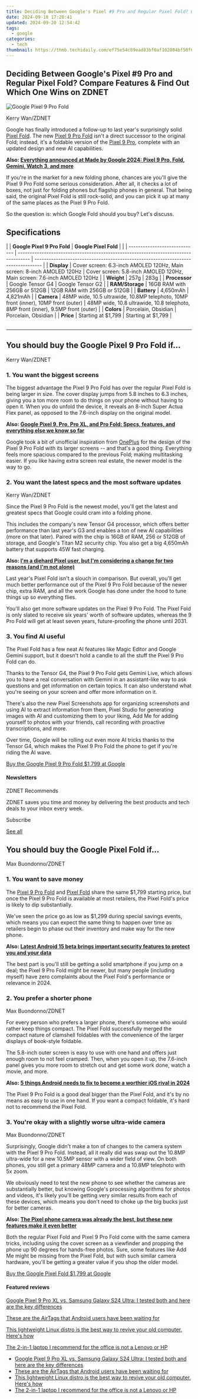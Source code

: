 ```yaml
---
title: Deciding Between Google's Pixel #9 Pro and Regular Pixel Fold? Compare Features & Find Out Which One Wins on ZDNET
date: 2024-09-18 17:20:41
updated: 2024-09-20 12:54:42
tags:
  - google
categories:
  - tech
thumbnail: https://thmb.techidaily.com/ef75e54c89ead83bf0af102804bf50f616e622b6f296003a4995fda9891371fd.jpg
---
```


## Deciding Between Google's Pixel #9 Pro and Regular Pixel Fold? Compare Features & Find Out Which One Wins on ZDNET

![Google Pixel 9 Pro Fold](https://www.zdnet.com/a/img/resize/51bfbd245acc021c9c7516358a54bf329bb90934/2024/08/10/f477b41a-cd5b-40d7-b692-ddd4178caebd/dsc01787.jpg?auto=webp&width=1280)

Kerry Wan/ZDNET

Google has finally introduced a follow-up to last year's surprisingly solid [Pixel Fold](https://www.anrdoezrs.net/links/9041660/type/dlg/sid/zd-%5F%5FCOM%5FCLICK%5FID%5F%5F-dtp/https://store.google.com/product/pixel%5Ffold?hl=en-US). The new [Pixel 9 Pro Fold](https://www.jdoqocy.com/click-9041660-15878900-1723532402000?sid=zd-%5F%5FCOM%5FCLICK%5FID%5F%5F-dtp) isn't a direct successor to the original Fold; instead, it's a foldable version of the [Pixel 9 Pro](https://www.kqzyfj.com/click-9041660-15880173-1723532405000?sid=zd-%5F%5FCOM%5FCLICK%5FID%5F%5F-dtp), complete with an updated design and new AI capabilities.

**Also: [Everything announced at Made by Google 2024: Pixel 9 Pro, Fold, Gemini, Watch 3, and more](https://www.zdnet.com/article/everything-to-expect-at-made-by-google-2024-pixel-9-pro-fold-gemini-watch-3-and-more/)** 

If you're in the market for a new folding phone, chances are you'll give the Pixel 9 Pro Fold some serious consideration. After all, it checks a lot of boxes, not just for folding phones but flagship phones in general. That being said, the original Pixel Fold is still rock-solid, and you can pick it up at many of the same places as the Pixel 9 Pro Fold.

So the question is: which Google Fold should you buy? Let's discuss. 

## Specifications

| | **Google Pixel 9 Pro Fold** | **Google Pixel Fold**                                                               |                                                                                   |
| ----------------------------- | ----------------------------------------------------------------------------------- | --------------------------------------------------------------------------------- |
| **Display**                   | Cover screen: 6.3-inch AMOLED 120Hz, Main screen: 8-inch AMOLED 120Hz               | Cover screen: 5.8-inch AMOLED 120Hz, Main screen: 7.6-inch AMOLED 120Hz           |
| **Weight**                    | 257g                                                                                | 283g                                                                              |
| **Processor**                 | Google Tensor G4                                                                    | Google Tensor G2                                                                  |
| **RAM/Storage**               | 16GB RAM with 256GB or 512GB                                                        | 12GB RAM with 256GB or 512GB                                                      |
| **Battery**                   | 4,650mAh                                                                            | 4,821mAh                                                                          |
| **Camera**                    | 48MP wide, 10.5 ultrawide, 10.8MP telephoto, 10MP front (inner), 10MP front (outer) | 48MP wide, 10.8 ultrawide, 10.8 telephoto, 8MP front (inner), 9.5MP front (outer) |
| **Colors**                    | Porcelain, Obsidian                                                                 | Porcelain, Obsidian                                                               |
| **Price**                     | Starting at $1,799                                                                  | Starting at $1,799                                                                |

## 

---

## You should buy the Google Pixel 9 Pro Fold if…  

Kerry Wan/ZDNET

### 1\. You want the biggest screens  

The biggest advantage the Pixel 9 Pro Fold has over the regular Pixel Fold is being larger in size. The cover display jumps from 5.8 inches to 6.3 inches, giving you a ton more room to do things on your phone without having to open it. When you do unfold the device, it reveals an 8-inch Super Actua Flex panel, as opposed to the 7.6-inch display on the original model.

**Also: [Google Pixel 9, Pro, Pro XL, and Pro Fold: Specs, features, and everything else we know so far](https://www.zdnet.com/article/google-pixel-9-leak-reveals-three-flagship-phones-plus-pixel-9-pro-photos/)**

Google took a bit of unofficial inspiration from [OnePlus](https://buy.geni.us/Proxy.ashx?TSID=368250&GR%5FURL=https%3A%2F%2Fwww.amazon.com%2FOnePlus-Dual-SIM-Unlocked-Smartphone-Hasselblad%2Fdp%2FB0CHN7M531%3Ftag%3Dzd-buy-button-20%26ascsubtag%3D%5F%5FCOM%5FCLICK%5FID%5F%5F%7C0cf9eef7-8c42-4f21-806c-d27889828ffe%7Cdtp&dtb=1) for the design of the Pixel 9 Pro Fold with its larger screens -- and that's a good thing. Everything feels more spacious compared to the previous Fold; making multitasking easier. If you like having extra screen real estate, the newer model is the way to go.

### 2\. You want the latest specs and the most software updates

Kerry Wan/ZDNET

Since the Pixel 9 Pro Fold is the newest model, you'll get the latest and greatest specs that Google could cram into a folding phone.

This includes the company's new Tensor G4 processor, which offers better performance than last year's G3 and enables a ton of new AI capabilities (more on that later). Paired with the chip is 16GB of RAM, 256 or 512GB of storage, and Google's Titan M2 security chip. You also get a big 4,650mAh battery that supports 45W fast charging.

**Also: [I'm a diehard Pixel user, but I'm considering a change for two reasons (and I'm not alone)](https://www.zdnet.com/article/im-a-diehard-pixel-user-but-im-considering-a-change-for-two-reasons-and-im-not-alone/)**

Last year's Pixel Fold isn't a slouch in comparison. But overall, you'll get much better performance out of the Pixel 9 Pro Fold because of the newer chip, extra RAM, and all the work Google has done under the hood to tune things up so everything flies. 

You'll also get more software updates on the Pixel 9 Pro Fold. The Pixel Fold is only slated to receive six years' worth of software updates, whereas the 9 Pro Fold will get at least seven years, future-proofing the phone until 2031\. 

### 3\. You find AI useful

The Pixel Fold has a few neat AI features like Magic Editor and Google Gemini support, but it doesn't hold a candle to all the stuff the Pixel 9 Pro Fold can do.

Thanks to the Tensor G4, the Pixel 9 Pro Fold gets Gemini Live, which allows you to have a real conversation with Gemini in an assistant-like way to ask questions and get information on certain topics. It can also understand what you're seeing on your screen and offer more information on it. 

There's also the new Pixel Screenshots app for organizing screenshots and using AI to extract information from them, Pixel Studio for generating images with AI and customizing them to your liking, Add Me for adding yourself to photos with your friends, call recording with proactive transcriptions, and more.

Over time, Google will be rolling out even more AI tricks thanks to the Tensor G4, which makes the Pixel 9 Pro Fold the phone to get if you're riding the AI wave.

[Buy the Google Pixel 9 Pro Fold $1,799 at Google](https://www.anrdoezrs.net/links/9041660/type/dlg/sid/zd-%5F%5FCOM%5FCLICK%5FID%5F%5F-dtp/https://store.google.com/magazine/google%5Fpixel%5F9%5Fpro)

#### Newsletters

ZDNET Recommends

ZDNET saves you time and money by delivering the best products and tech deals to your inbox every week.

 Subscribe

[See all](https://www.zdnet.com/newsletters/)

## You should buy the Google Pixel Fold if…

Max Buondonno/ZDNET

### 1\. You want to save money

The [Pixel 9 Pro Fold](https://www.jdoqocy.com/click-9041660-15878900-1723532402000?sid=zd-%5F%5FCOM%5FCLICK%5FID%5F%5F-dtp) and [Pixel Fold](https://www.anrdoezrs.net/links/9041660/type/dlg/sid/zd-%5F%5FCOM%5FCLICK%5FID%5F%5F-dtp/https://store.google.com/product/pixel%5Ffold) share the same $1,799 starting price, but once the Pixel 9 Pro Fold is available at most retailers, the Pixel Fold's price is likely to dip substantially.

We've seen the price go as low as $1,299 during special savings events, which means you can expect the same thing to happen over time as retailers begin to phase out their inventory and make way for the new phone. 

**Also: [Latest Android 15 beta brings important security features to protect you and your data](https://www.zdnet.com/article/latest-android-15-beta-brings-important-security-features-to-protect-you-and-your-data/)**

The best part is you'll still be getting a solid smartphone if you jump on a deal; the Pixel 9 Pro Fold might be newer, but many people (including myself) have zero complaints about the Pixel Fold's performance or relevance in 2024.

### 2\. You prefer a shorter phone

Max Buondonno/ZDNET

For every person who prefers a larger phone, there's someone who would rather keep things compact. The Pixel Fold successfully merged the compact nature of clamshell foldables with the convenience of the larger displays of book-style foldable. 

The 5.8-inch outer screen is easy to use with one hand and offers just enough room to not feel cramped. Then, when you open it up, the 7.6-inch panel gives you more room to stretch out and get some work done, watch a movie, and more.

**Also: [5 things Android needs to fix to become a worthier iOS rival in 2024](https://www.zdnet.com/article/5-things-android-needs-to-fix-to-become-a-worthier-ios-rival-in-2024/)**

The Pixel 9 Pro Fold is a good deal bigger than the Pixel Fold, and it's by no means as easy to use in one hand. If you want a compact foldable, it's hard not to recommend the Pixel Fold.

### 3\. You're okay with a slightly worse ultra-wide camera

Max Buondonno/ZDNET

Surprisingly, Google didn't make a ton of changes to the camera system with the Pixel 9 Pro Fold. Instead, all it really did was swap out the 10.8MP ultra-wide for a new 10.5MP sensor with a wider field of view. On both phones, you still get a primary 48MP camera and a 10.8MP telephoto with 5x zoom.

We obviously need to test the new phone to see whether the cameras are substantially better, but knowing Google's processing algorithms for photos and videos, it's likely you'll be getting very similar results from each of these devices, which means you don't need to choke up the big bucks just for better cameras.

**Also: [The Pixel phone camera was already the best, but these new features make it even better](https://www.zdnet.com/article/the-pixel-phone-camera-was-already-the-best-but-these-new-features-make-it-even-better/)**

Both the regular Pixel Fold and Pixel 9 Pro Fold come with the same camera tricks, including using the cover screen as a viewfinder and propping the phone up 90 degrees for hands-free photos. Sure, some features like Add Me might be missing from the Pixel Fold, but with such similar camera hardware, you'll be getting a greater value if you shop the older model.

[Buy the Google Pixel Fold $1,799 at Google](https://www.anrdoezrs.net/links/9041660/type/dlg/sid/zd-%5F%5FCOM%5FCLICK%5FID%5F%5F-dtp/https://store.google.com/product/pixel%5Ffold)

#### Featured reviews

[Google Pixel 9 Pro XL vs. Samsung Galaxy S24 Ultra: I tested both and here are the key differences](https://www.zdnet.com/article/google-pixel-9-pro-xl-vs-samsung-galaxy-s24-ultra/ "Google Pixel 9 Pro XL vs. Samsung Galaxy S24 Ultra: I tested both and here are the key differences")

[These are the AirTags that Android users have been waiting for](https://www.zdnet.com/article/these-are-the-airtags-that-android-users-have-been-waiting-for/ "These are the AirTags that Android users have been waiting for")

[This lightweight Linux distro is the best way to revive your old computer. Here's how](https://www.zdnet.com/article/this-lightweight-linux-distro-is-the-best-way-to-revive-your-old-computer-heres-how/ "This lightweight Linux distro is the best way to revive your old computer. Here's how")

[The 2-in-1 laptop I recommend for the office is not a Lenovo or HP](https://www.zdnet.com/article/one-of-the-most-versatile-2-in-1-laptops-ive-tested-is-not-a-lenovo-or-hp/ "The 2-in-1 laptop I recommend for the office is not a Lenovo or HP")

* [Google Pixel 9 Pro XL vs. Samsung Galaxy S24 Ultra: I tested both and here are the key differences](https://www.zdnet.com/article/google-pixel-9-pro-xl-vs-samsung-galaxy-s24-ultra/ "Google Pixel 9 Pro XL vs. Samsung Galaxy S24 Ultra: I tested both and here are the key differences")
* [These are the AirTags that Android users have been waiting for](https://www.zdnet.com/article/these-are-the-airtags-that-android-users-have-been-waiting-for/ "These are the AirTags that Android users have been waiting for")
* [This lightweight Linux distro is the best way to revive your old computer. Here's how](https://www.zdnet.com/article/this-lightweight-linux-distro-is-the-best-way-to-revive-your-old-computer-heres-how/ "This lightweight Linux distro is the best way to revive your old computer. Here's how")
* [The 2-in-1 laptop I recommend for the office is not a Lenovo or HP](https://www.zdnet.com/article/one-of-the-most-versatile-2-in-1-laptops-ive-tested-is-not-a-lenovo-or-hp/ "The 2-in-1 laptop I recommend for the office is not a Lenovo or HP")

<ins class="adsbygoogle"
     style="display:block"
     data-ad-format="autorelaxed"
     data-ad-client="ca-pub-7571918770474297"
     data-ad-slot="1223367746"></ins>



<ins class="adsbygoogle"
     style="display:block"
     data-ad-client="ca-pub-7571918770474297"
     data-ad-slot="8358498916"
     data-ad-format="auto"
     data-full-width-responsive="true"></ins>
